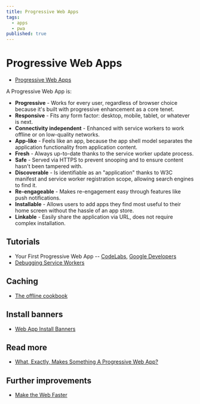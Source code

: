 ```yaml
---
title: Progressive Web Apps
tags:
  - apps
  - pwa
published: true
---
```


# Progressive Web Apps

* [Progressive Web Apps](https://developers.google.com/web/progressive-web-apps/)

A Progressive Web App is:

* **Progressive** - Works for every user, regardless of browser choice because it's built with progressive enhancement as a core tenet.
* **Responsive** - Fits any form factor: desktop, mobile, tablet, or whatever is next.
* **Connectivity independent** - Enhanced with service workers to work offline or on low-quality networks.
* **App-like** - Feels like an app, because the app shell model separates the application functionality from application content.
* **Fresh** - Always up-to-date thanks to the service worker update process.
* **Safe** - Served via HTTPS to prevent snooping and to ensure content hasn't been tampered with.
* **Discoverable** - Is identifiable as an "application" thanks to W3C manifest and service worker registration scope, allowing search engines to find it.
* **Re-engageable** - Makes re-engagement easy through features like push notifications.
* **Installable** - Allows users to add apps they find most useful to their home screen without the hassle of an app store.
* **Linkable** - Easily share the application via URL, does not require complex installation.


## Tutorials

* Your First Progressive Web App -- [CodeLabs](https://codelabs.developers.google.com/codelabs/your-first-pwapp/#0), [Google Developers](https://developers.google.com/web/fundamentals/getting-started/codelabs/your-first-pwapp/)
* [Debugging Service Workers](https://codelabs.developers.google.com/codelabs/debugging-service-workers/#0)

## Caching

* [The offline cookbook](https://jakearchibald.com/2014/offline-cookbook/#cache-network-race)



## Install banners

* [Web App Install Banners](https://developers.google.com/web/fundamentals/engage-and-retain/app-install-banners/)

## Read more

* [What, Exactly, Makes Something A Progressive Web App?](https://infrequently.org/2016/09/what-exactly-makes-something-a-progressive-web-app/)

## Further improvements

* [Make the Web Faster](https://developers.google.com/speed/)
